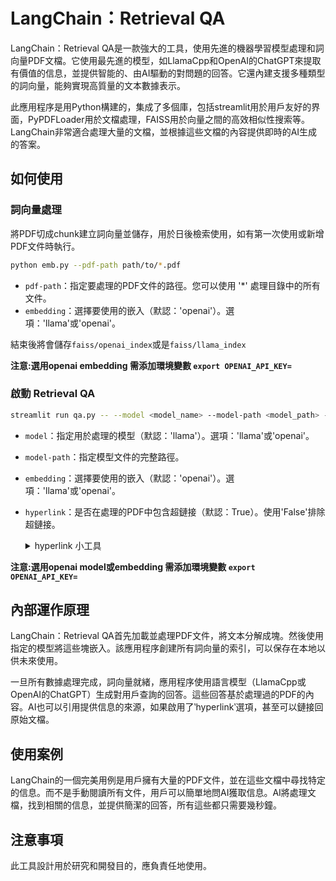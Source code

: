 # LangChain：Retrieval QA
LangChain：Retrieval QA是一款強大的工具，使用先進的機器學習模型處理和詞向量PDF文檔。它使用最先進的模型，如LlamaCpp和OpenAI的ChatGPT來提取有價值的信息，並提供智能的、由AI驅動的對問題的回答。它還內建支援多種類型的詞向量，能夠實現高質量的文本數據表示。

此應用程序是用Python構建的，集成了多個庫，包括streamlit用於用戶友好的界面，PyPDFLoader用於文檔處理，FAISS用於向量之間的高效相似性搜索等。LangChain非常適合處理大量的文檔，並根據這些文檔的內容提供即時的AI生成的答案。

## 如何使用

### 詞向量處理
將PDF切成chunk建立詞向量並儲存，用於日後檢索使用，如有第一次使用或新增PDF文件時執行。
```bash
python emb.py --pdf-path path/to/*.pdf
```
- `pdf-path`：指定要處理的PDF文件的路徑。您可以使用 '*' 處理目錄中的所有文件。
- `embedding`：選擇要使用的嵌入（默認：'openai'）。選項：'llama'或'openai'。

結束後將會儲存`faiss/openai_index`或是`faiss/llama_index`

**注意:選用openai embedding 需添加環境變數 `export OPENAI_API_KEY=`**
### 啟動 Retrieval QA
```bash
streamlit run qa.py -- --model <model_name> --model-path <model_path> --pdf-path <pdf_path> --embedding <embedding> --hyperlink <bool> --cache <bool>
```

- `model`：指定用於處理的模型（默認：'llama'）。選項：'llama'或'openai'。
- `model-path`：指定模型文件的完整路徑。
- `embedding`：選擇要使用的嵌入（默認：'openai'）。選項：'llama'或'openai'。
- `hyperlink`：是否在處理的PDF中包含超鏈接（默認：True）。使用'False'排除超鏈接。
  <details><summary>hyperlink 小工具</summary>
  <p>

  **qa.py** 修改ip位置
  ```python
  st.write(f'來源: [{name}](http://0.0.0.0:8502/pdf/{basename})')
  ```
  **pdf.py** 利用Fastapi將PDF在指定網址中顯示，自行更改所需`port`與`path`
  ```python
  import os
  import uvicorn
  import argparse
  from fastapi import FastAPI
  from fastapi.staticfiles import StaticFiles
  # Create the parser
  path = os.path.join(os.getcwd(),'docs')
  app = FastAPI()
  # Mount static file directory
  app.mount("/pdf", StaticFiles(directory=path), name="pdf")
  uvicorn.run(app, host="0.0.0.0", port=8502)
  ```
  </p>
  </details>

**注意:選用openai model或embedding 需添加環境變數 `export OPENAI_API_KEY=`**

## 內部運作原理
LangChain：Retrieval QA首先加載並處理PDF文件，將文本分解成塊。然後使用指定的模型將這些塊嵌入。該應用程序創建所有詞向量的索引，可以保存在本地以供未來使用。

一旦所有數據處理完成，詞向量就緒，應用程序使用語言模型（LlamaCpp或OpenAI的ChatGPT）生成對用戶查詢的回答。這些回答基於處理過的PDF的內容。AI也可以引用提供信息的來源，如果啟用了‵hyperlink‵選項，甚至可以鏈接回原始文檔。

## 使用案例
LangChain的一個完美用例是用戶擁有大量的PDF文件，並在這些文檔中尋找特定的信息。而不是手動閱讀所有文件，用戶可以簡單地問AI獲取信息。AI將處理文檔，找到相關的信息，並提供簡潔的回答，所有這些都只需要幾秒鐘。

## 注意事項
此工具設計用於研究和開發目的，應負責任地使用。
